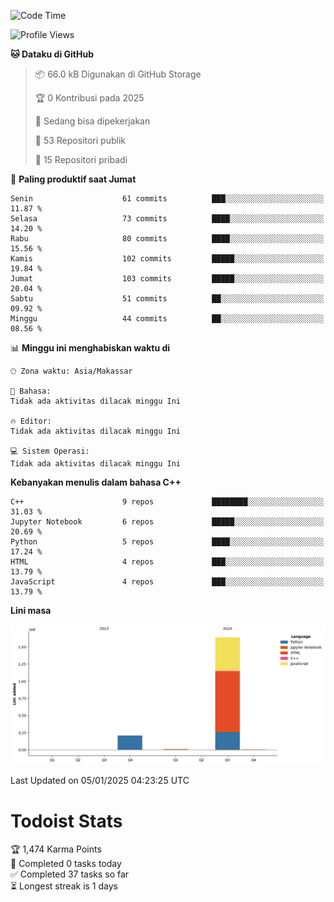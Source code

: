<!--START_SECTION:waka-->
![Code Time](http://img.shields.io/badge/Code%20Time-104%20hrs%2049%20mins-blue)

![Profile Views](http://img.shields.io/badge/Profil%20dilihat-0-blue)

**🐱 Dataku di GitHub** 

> 📦 66.0 kB Digunakan di GitHub Storage 
 > 
> 🏆 0 Kontribusi pada 2025
 > 
> 💼 Sedang bisa dipekerjakan
 > 
> 📜 53 Repositori publik 
 > 
> 🔑 15 Repositori pribadi 
 > 
📅 **Paling produktif saat Jumat** 

```text
Senin                    61 commits          ███░░░░░░░░░░░░░░░░░░░░░░   11.87 % 
Selasa                   73 commits          ████░░░░░░░░░░░░░░░░░░░░░   14.20 % 
Rabu                     80 commits          ████░░░░░░░░░░░░░░░░░░░░░   15.56 % 
Kamis                    102 commits         █████░░░░░░░░░░░░░░░░░░░░   19.84 % 
Jumat                    103 commits         █████░░░░░░░░░░░░░░░░░░░░   20.04 % 
Sabtu                    51 commits          ██░░░░░░░░░░░░░░░░░░░░░░░   09.92 % 
Minggu                   44 commits          ██░░░░░░░░░░░░░░░░░░░░░░░   08.56 % 
```


📊 **Minggu ini menghabiskan waktu di** 

```text
🕑︎ Zona waktu: Asia/Makassar

💬 Bahasa: 
Tidak ada aktivitas dilacak minggu Ini

🔥 Editor: 
Tidak ada aktivitas dilacak minggu Ini

💻 Sistem Operasi: 
Tidak ada aktivitas dilacak minggu Ini
```

**Kebanyakan menulis dalam bahasa C++** 

```text
C++                      9 repos             ████████░░░░░░░░░░░░░░░░░   31.03 % 
Jupyter Notebook         6 repos             █████░░░░░░░░░░░░░░░░░░░░   20.69 % 
Python                   5 repos             ████░░░░░░░░░░░░░░░░░░░░░   17.24 % 
HTML                     4 repos             ███░░░░░░░░░░░░░░░░░░░░░░   13.79 % 
JavaScript               4 repos             ███░░░░░░░░░░░░░░░░░░░░░░   13.79 % 
```



**Lini masa**

![Lines of Code chart](https://raw.githubusercontent.com/yusuf601/yusuf601/main/assets/bar_graph.png)


 Last Updated on 05/01/2025 04:23:25 UTC
<!--END_SECTION:waka-->
# Todoist Stats

<!-- TODO-IST:START -->
🏆  1,474 Karma Points           
🌸  Completed 0 tasks today           
✅  Completed 37 tasks so far           
⏳  Longest streak is 1 days
<!-- TODO-IST:END -->
